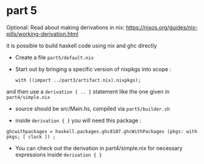 # part 5

Optional: Read about making derivations in nix:
https://nixos.org/guides/nix-pills/working-derivation.html

it is possible to build haskell code using nix and ghc directly

- Create a file `part5/default.nix`

- Start out by bringing a specific version of nixpkgs into scope :

    `with ((import ../part3/artifact.nix).nixpkgs);`

and then use a `derivation { .. }` statement like the one given in `part4/simple.nix`

- source should be src/Main.hs, compiled via `part5/builder.sh`

- inside `derivation { }` you will need this package :

`ghcwithpackages = haskell.packages.ghc8107.ghcWithPackages (pkgs: with pkgs; [ clock ]) ;`

- You can check out the derivation in part4/simple.nix for necessary expressions inside `derivation { }`

